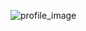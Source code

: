 ![profile_image](https://avatars.githubusercontent.com/u/53375900?s=400&u=1ff1b89566450f71f5caa6e745f545ca7600e688&v=4)
